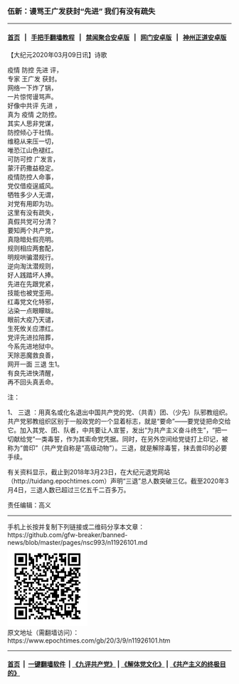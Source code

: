 ### 伍新：谩骂王广发获封“先进” 我们有没有疏失
------------------------

#### [首页](https://github.com/gfw-breaker/banned-news/blob/master/README.md) &nbsp;&nbsp;|&nbsp;&nbsp; [手把手翻墙教程](https://github.com/gfw-breaker/guides/wiki) &nbsp;&nbsp;|&nbsp;&nbsp; [禁闻聚合安卓版](https://github.com/gfw-breaker/bn-android) &nbsp;&nbsp;|&nbsp;&nbsp; [网门安卓版](https://github.com/oGate2/oGate) &nbsp;&nbsp;|&nbsp;&nbsp; [神州正道安卓版](https://github.com/SzzdOgate/update) 



<div><p>
 【大纪元2020年03月09日讯】诗歌
</p>
<p>
 <ok href="https://www.epochtimes.com/gb/tag/%E7%96%AB%E6%83%85.html">
  疫情
 </ok>
 防控
 <ok href="https://www.epochtimes.com/gb/tag/%E5%85%88%E8%BF%9B.html">
  先进
 </ok>
 评，
 <br/>
 专家
 <ok href="https://www.epochtimes.com/gb/tag/%E7%8E%8B%E5%B9%BF%E5%8F%91.html">
  王广发
 </ok>
 获封。
 <br/>
 网络一下炸了锅，
 <br/>
 一片惊愕谩骂声。
 <br/>
 好像中共评
 <ok href="https://www.epochtimes.com/gb/tag/%E5%85%88%E8%BF%9B.html">
  先进
 </ok>
 ，
 <br/>
 真为
 <ok href="https://www.epochtimes.com/gb/tag/%E7%96%AB%E6%83%85.html">
  疫情
 </ok>
 之防控。
 <br/>
 其实人思非党谋，
 <br/>
 防控倾心于社情。
 <br/>
 维稳从来压一切，
 <br/>
 唯恐江山色褪红。
 <br/>
 <ok href="https://www.epochtimes.com/gb/tag/%E5%8F%AF%E9%98%B2%E5%8F%AF%E6%8E%A7.html">
  可防可控
 </ok>
 广发言，
 <br/>
 蒙汗药撒益稳定。
 <br/>
 疫情防控人命事，
 <br/>
 党仅借疫逞威风。
 <br/>
 牺牲多少人无谓，
 <br/>
 对党有用即为功。
 <br/>
 这里有没有疏失，
 <br/>
 真假共党可分清？
 <br/>
 要知两个共产党，
 <br/>
 真隐暗处假亮明。
 <br/>
 规则相应两套配，
 <br/>
 明规哄骗潜规行。
 <br/>
 逆向淘汰潜规则，
 <br/>
 好人践踏坏人捧。
 <br/>
 先进在先跟党紧，
 <br/>
 技能也被党歪用。
 <br/>
 红毒党文化特邪，
 <br/>
 沾染一点眼矇眬。
 <br/>
 眼前大疫乃天谴，
 <br/>
 生死攸关应漂红。
 <br/>
 党评先进拉陪葬，
 <br/>
 今系先进地狱中。
 <br/>
 天除恶魔救良善，
 <br/>
 网开一面
 <ok href="https://www.epochtimes.com/gb/tag/%E4%B8%89%E9%80%80.html">
  三退
 </ok>
 生1。
 <br/>
 有良先进快清醒，
 <br/>
 再不回头真丢命。
</p>
<p>
 注：
</p>
<p>
 1、
 <ok href="https://www.epochtimes.com/gb/tag/%E4%B8%89%E9%80%80.html">
  三退
 </ok>
 ：用真名或化名退出中国共产党的党、（共青）团、（少先）队邪教组织。共产党邪教组织区别于一般政党的一个显着标志，就是“要命”——要党徒把命交给它。加入其党、团、队者，中共要让人宣誓，发出“为共产主义奋斗终生”，“把一切献给党”一类毒誓，作为其索命党凭据。同时，在另外空间给党徒打上印记，被称为“兽印”（共产党自称是“高级动物”）。三退，就是解除毒誓，抹去兽印的必要手续。
</p>
<p>
 有关资料显示，截止到2018年3月23日，在大纪元退党网站（http://tuidang.epochtimes.com）声明“三退”总人数突破三亿。截至2020年3月4日，三退人数已超过三亿五千二百多万。
</p>
<p>
 责任编辑：高义
</p>
</div>
<hr/>
手机上长按并复制下列链接或二维码分享本文章：<br/>
https://github.com/gfw-breaker/banned-news/blob/master/pages/nsc993/n11926101.md <br/>
<a href='https://github.com/gfw-breaker/banned-news/blob/master/pages/nsc993/n11926101.md'><img src='https://github.com/gfw-breaker/banned-news/blob/master/pages/nsc993/n11926101.md.png'/></a> <br/>
原文地址（需翻墙访问）：https://www.epochtimes.com/gb/20/3/9/n11926101.htm


------------------------
#### [首页](https://github.com/gfw-breaker/banned-news/blob/master/README.md) &nbsp;|&nbsp; [一键翻墙软件](https://github.com/gfw-breaker/nogfw/blob/master/README.md) &nbsp;| [《九评共产党》](https://github.com/gfw-breaker/9ping.md/blob/master/README.md#九评之一评共产党是什么) | [《解体党文化》](https://github.com/gfw-breaker/jtdwh.md/blob/master/README.md) | [《共产主义的终极目的》](https://github.com/gfw-breaker/gczydzjmd.md/blob/master/README.md)


<img src='http://gfw-breaker.win/banned-news/pages/nsc993/n11926101.md' width='0px' height='0px'/>